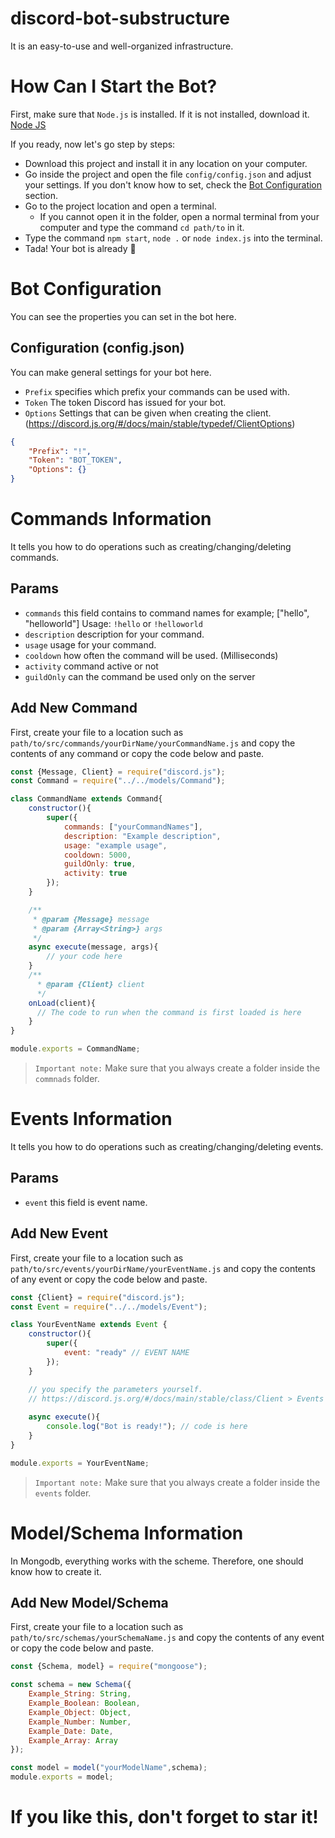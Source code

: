 # discord-bot-substructure
It is an easy-to-use and well-organized infrastructure.

# How Can I Start the Bot?
First, make sure that `Node.js` is installed. If it is not installed, download it. [Node JS](https://nodejs.org/en/)

If you ready, now let's go step by steps:
* Download this project and install it in any location on your computer.
* Go inside the project and open the file `config/config.json` and adjust your settings. If you don't know how to set, check the [Bot Configuration](#-Bot-Configuration) section.
* Go to the project location and open a terminal.
  * If you cannot open it in the folder, open a normal terminal from your computer and type the command `cd path/to` in it.
* Type the command `npm start`, `node .` or `node index.js` into the terminal.
* Tada! Your bot is already 🎉

# Bot Configuration
You can see the properties you can set in the bot here.

## Configuration (config.json)
You can make general settings for your bot here.

* `Prefix` specifies which prefix your commands can be used with.
* `Token` The token Discord has issued for your bot.
* `Options` Settings that can be given when creating the client. (https://discord.js.org/#/docs/main/stable/typedef/ClientOptions)

```json
{
    "Prefix": "!",
    "Token": "BOT_TOKEN",
    "Options": {}
}
```


# Commands Information
It tells you how to do operations such as creating/changing/deleting commands.

## Params
* `commands` this field contains to command names for example; ["hello", "helloworld"] Usage: `!hello` or `!helloworld`
* `description` description for your command.
* `usage` usage for your command.
* `cooldown` how often the command will be used. (Milliseconds)
* `activity` command active or not
* `guildOnly` can the command be used only on the server

## Add New Command
First, create your file to a location such as `path/to/src/commands/yourDirName/yourCommandName.js` and copy the contents of any command or copy the code below and paste.
```js
const {Message, Client} = require("discord.js");
const Command = require("../../models/Command");

class CommandName extends Command{
    constructor(){
        super({
            commands: ["yourCommandNames"],
            description: "Example description",
            usage: "example usage",
            cooldown: 5000,
            guildOnly: true,
            activity: true
        });
    }

    /**
     * @param {Message} message 
     * @param {Array<String>} args 
     */
    async execute(message, args){
        // your code here
    }
    /**
      * @param {Client} client 
      */
    onLoad(client){
      // The code to run when the command is first loaded is here
    }
}

module.exports = CommandName;
```
> `Important note:` Make sure that you always create a folder inside the `commnads` folder.

# Events Information
It tells you how to do operations such as creating/changing/deleting events.

## Params
* `event` this field is event name.

## Add New Event
First, create your file to a location such as `path/to/src/events/yourDirName/yourEventName.js` and copy the contents of any event or copy the code below and paste.
```js
const {Client} = require("discord.js");
const Event = require("../../models/Event");

class YourEventName extends Event {
    constructor(){
        super({
            event: "ready" // EVENT NAME
        });
    }

    // you specify the parameters yourself.
    // https://discord.js.org/#/docs/main/stable/class/Client > Events
    
    async execute(){
        console.log("Bot is ready!"); // code is here
    }
}

module.exports = YourEventName;
```
> `Important note:` Make sure that you always create a folder inside the `events` folder.

# Model/Schema Information
In Mongodb, everything works with the scheme. Therefore, one should know how to create it.

## Add New Model/Schema
First, create your file to a location such as `path/to/src/schemas/yourSchemaName.js` and copy the contents of any event or copy the code below and paste.
```js
const {Schema, model} = require("mongoose");

const schema = new Schema({
    Example_String: String,
    Example_Boolean: Boolean,
    Example_Object: Object,
    Example_Number: Number,
    Example_Date: Date,
    Example_Array: Array
});

const model = model("yourModelName",schema);
module.exports = model;
```

# If you like this, don't forget to star it!
